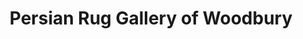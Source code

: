 ---
title: "Persian Rug Gallery of Woodbury"
url: /woodbury/persian-rug-gallery-of-woodbury/
shop: carpet
---